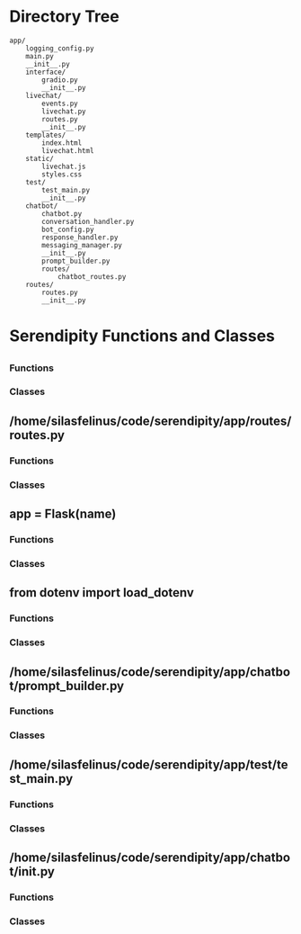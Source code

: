 # Directory Tree

```
app/
    logging_config.py
    main.py
    __init__.py
    interface/
        gradio.py
        __init__.py
    livechat/
        events.py
        livechat.py
        routes.py
        __init__.py
    templates/
        index.html
        livechat.html
    static/
        livechat.js
        styles.css
    test/
        test_main.py
        __init__.py
    chatbot/
        chatbot.py
        conversation_handler.py
        bot_config.py
        response_handler.py
        messaging_manager.py
        __init__.py
        prompt_builder.py
        routes/
            chatbot_routes.py
    routes/
        routes.py
        __init__.py
```

# Serendipity Functions and Classes

## 

### Functions


### Classes


## /home/silasfelinus/code/serendipity/app/routes/routes.py

### Functions


### Classes


## app = Flask(__name__)

### Functions


### Classes


## from dotenv import load_dotenv

### Functions


### Classes


## /home/silasfelinus/code/serendipity/app/chatbot/prompt_builder.py

### Functions


### Classes


## /home/silasfelinus/code/serendipity/app/test/test_main.py

### Functions


### Classes


## /home/silasfelinus/code/serendipity/app/chatbot/__init__.py

### Functions


### Classes


